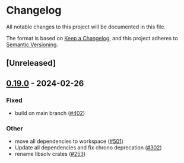 # Changelog
All notable changes to this project will be documented in this file.

The format is based on [Keep a Changelog](https://keepachangelog.com/en/1.0.0/),
and this project adheres to [Semantic Versioning](https://semver.org/spec/v2.0.0.html).

## [Unreleased]

## [0.19.0](https://github.com/baszalmstra/rattler/compare/rattler_libsolv_c-v0.18.0...rattler_libsolv_c-v0.19.0) - 2024-02-26

### Fixed
- build on main branch ([#402](https://github.com/baszalmstra/rattler/pull/402))

### Other
- move all dependencies to workspace ([#501](https://github.com/baszalmstra/rattler/pull/501))
- Update all dependencies and fix chrono deprecation ([#302](https://github.com/baszalmstra/rattler/pull/302))
- rename libsolv crates ([#253](https://github.com/baszalmstra/rattler/pull/253))
